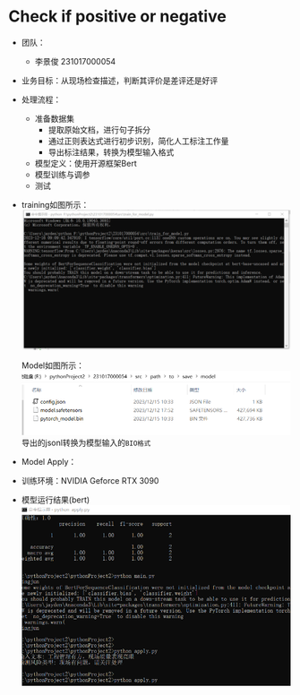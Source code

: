 # Check if positive or negative
- 团队：
  - 李景俊 231017000054

- 业务目标：从现场检查描述，判断其评价是差评还是好评
- 处理流程：
  - 准备数据集
    - 提取原始文档，进行句子拆分
    - 通过正则表达式进行初步识别，简化人工标注工作量
    - 导出标注结果，转换为模型输入格式
  - 模型定义：使用开源框架Bert
  - 模型训练与调参
  - 测试
- training如图所示：
  ![](./src/img/train.png)

  Model如图所示：
  ![](./src/img/model.png)
  导出的jsonl转换为模型输入的`BIO格式`

-  Model Apply：
  - 训练环境：NVIDIA Geforce RTX 3090

- 模型运行结果(bert)
  ![](./src/img/test_result.png)
```


```




